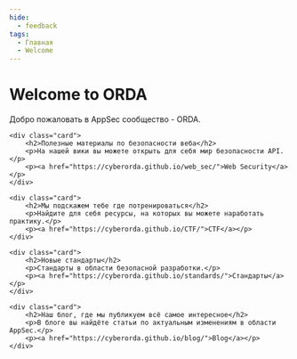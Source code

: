```yaml
---
hide:
  - feedback
tags:
  - Главная
  - Welcome
---
```



# **Welcome to ORDA**

Добро пожаловать в AppSec сообщество - ORDA.

<div class="grid cards">

    <div class="card">
        <h2>Полезные материалы по безопасности веба</h2>
        <p>На нашей вики вы можете открыть для себя мир безопасности API.</p>
        <p><a href="https://cyberorda.github.io/web_sec/">Web Security</a></p>
    </div>

    <div class="card">
        <h2>Мы подскажем тебе где потренироваться</h2>
        <p>Найдите для себя ресурсы, на которых вы можете наработать практику.</p>
        <p><a href="https://cyberorda.github.io/CTF/">CTF</a></p>
    </div>

    <div class="card">
        <h2>Новые стандарты</h2>
        <p>Стандарты в области безопасной разработки.</p>
        <p><a href="https://cyberorda.github.io/standards/">Стандарты</a></p>
    </div>

    <div class="card">
        <h2>Наш блог, где мы публикуем всё самое интересное</h2>
        <p>В блоге вы найдёте статьи по актуальным изменениям в области AppSec.</p>
        <p><a href="https://cyberorda.github.io/blog/">Blog</a></p>
    </div>

</div>
